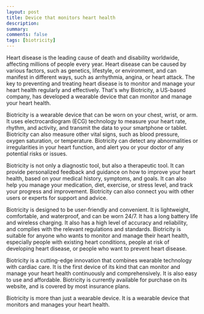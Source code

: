 ```yaml
---
layout: post
title: Device that monitors heart health
description:
summary:
comments: false
tags: [biotricity]
---
```

Heart disease is the leading cause of death and disability worldwide, affecting millions of people every year. Heart disease can be caused by various factors, such as genetics, lifestyle, or environment, and can manifest in different ways, such as arrhythmia, angina, or heart attack. The key to preventing and treating heart disease is to monitor and manage your heart health regularly and effectively. That's why Biotricity, a US-based company, has developed a wearable device that can monitor and manage your heart health.

Biotricity is a wearable device that can be worn on your chest, wrist, or arm. It uses electrocardiogram (ECG) technology to measure your heart rate, rhythm, and activity, and transmit the data to your smartphone or tablet. Biotricity can also measure other vital signs, such as blood pressure, oxygen saturation, or temperature. Biotricity can detect any abnormalities or irregularities in your heart function, and alert you or your doctor of any potential risks or issues.

Biotricity is not only a diagnostic tool, but also a therapeutic tool. It can provide personalized feedback and guidance on how to improve your heart health, based on your medical history, symptoms, and goals. It can also help you manage your medication, diet, exercise, or stress level, and track your progress and improvement. Biotricity can also connect you with other users or experts for support and advice.

Biotricity is designed to be user-friendly and convenient. It is lightweight, comfortable, and waterproof, and can be worn 24/7. It has a long battery life and wireless charging. It also has a high level of accuracy and reliability, and complies with the relevant regulations and standards. Biotricity is suitable for anyone who wants to monitor and manage their heart health, especially people with existing heart conditions, people at risk of developing heart disease, or people who want to prevent heart disease.

Biotricity is a cutting-edge innovation that combines wearable technology with cardiac care. It is the first device of its kind that can monitor and manage your heart health continuously and comprehensively. It is also easy to use and affordable. Biotricity is currently available for purchase on its website, and is covered by most insurance plans.

Biotricity is more than just a wearable device. It is a wearable device that monitors and manages your heart health.


